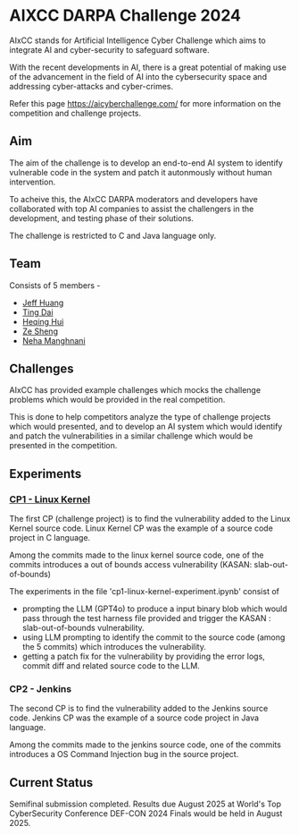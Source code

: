 # AIXCC DARPA Challenge 2024

AIxCC stands for Artificial Intelligence Cyber Challenge which aims to integrate AI and cyber-security to safeguard software. 

With the recent developments in AI, there is a great potential of making use of the advancement in the field of AI into the cybersecurity space and addressing cyber-attacks and cyber-crimes. 

Refer this page https://aicyberchallenge.com/ for more information on the competition and challenge projects. 

## Aim 
The aim of the challenge is to develop an end-to-end AI system to identify vulnerable code in the system and patch it autonmously without human intervention. 

To acheive this, the AIxCC DARPA moderators and developers have collaborated with top AI companies to assist the challengers in the development, and testing phase of their solutions. 

The challenge is restricted to C and Java language only. 

## Team 
Consists of 5 members - 
- [Jeff Huang](https://engineering.tamu.edu/cse/profiles/huang-jeff.html) 
- [Ting Dai](https://linkedin.com/in/ting-dai-b61579106/)
- [Heqing Hui](https://www.linkedin.com/in/heqing-huang-504712b6/)
- [Ze Sheng](https://www.linkedin.com/in/ze-sheng-294586222/)
- [Neha Manghnani](https://www.linkedin.com/in/neha-manghnani/)

## Challenges
AIxCC has provided example challenges which mocks the challenge problems which would be provided in the real competition. 

This is done to help competitors analyze the type of challenge projects which would presented, and to develop an AI system which would identify and patch the vulnerabilities in a similar challenge which would be presented in the competition.

## Experiments 
### [CP1 - Linux Kernel](https://github.com/aixcc-public/challenge-001-exemplar)

The first CP (challenge project) is to find the vulnerability added to the Linux Kernel source code. 
Linux Kernel CP was the example of a source code project in C language. 

Among the commits made to the linux kernel source code, one of the commits introduces a out of bounds access vulnerability (KASAN: slab-out-of-bounds) 

The experiments in the file 'cp1-linux-kernel-experiment.ipynb' consist of 
- prompting the LLM (GPT4o) to produce a input binary blob which would pass through the test harness file provided and trigger the KASAN : slab-out-of-bounds vulnerability.
- using LLM prompting to identify the commit to the source code (among the 5 commits) which introduces the vulnerability.
- getting a patch fix for the vulnerability by providing the error logs, commit diff and related source code to the LLM.

### CP2 - Jenkins

The second CP is to find the vulnerability added to the Jenkins source code. 
Jenkins CP was the example of a source code project in Java language. 

Among the commits made to the jenkins source code, one of the commits introduces a OS Command Injection bug in the source project. 

## Current Status 
Semifinal submission completed. Results due August 2025 at World's Top CyberSecurity Conference DEF-CON 2024
Finals would be held in August 2025. 

